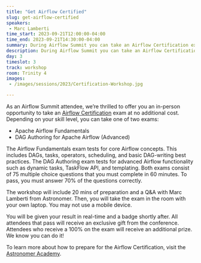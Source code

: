 ```yaml
---
title: "Get Airflow Certified"
slug: get-airflow-certified
speakers:
 - Marc Lamberti
time_start: 2023-09-21T12:00:00-04:00
time_end: 2023-09-21T14:30:00-04:00
summary: During Airflow Summit you can take an Airflow Certification exam at no additional cost. We will have beginner and advanced level certifications available.
description: During Airflow Summit you can take an Airflow Certification exam at no additional cost. We will have beginner and advanced level certifications available.
day: 3
timeslot: 3
track: workshop
room: Trinity 4
images:
 - /images/sessions/2023/Certification-Workshop.jpg

---
```


As an Airflow Summit attendee, we’re thrilled to offer you an in-person opportunity to take an [Airflow Certification](https://www.astronomer.io/certification/) exam at no additional cost. Depending on your skill level, you can take one of two exams:
 * Apache Airflow Fundamentals
 * DAG Authoring for Apache Airflow (Advanced)

The Airflow Fundamentals exam tests for core Airflow concepts. This includes DAGs, tasks, operators, scheduling, and basic DAG-writing best practices. The DAG Authoring exam tests for advanced Airflow functionality such as dynamic tasks, TaskFlow API, and templating. Both exams consist of 75 multiple choice questions that you must complete in 60 minutes. To pass, you must answer 70% of the questions correctly.

The workshop will include 20 mins of preparation and a Q&A with Marc Lamberti from Astronomer. Then, you will take the exam in the room with your own laptop. You may not use a mobile device.

You will be given your result in real-time and a badge shortly after. All attendees that pass will receive an exclusive gift from the conference. Attendees who receive a 100% on the exam will receive an additional prize. We know you can do it!

To learn more about how to prepare for the Airflow Certification, visit the [Astronomer Academy](https://academy.astronomer.io/page/astronomer-certification).